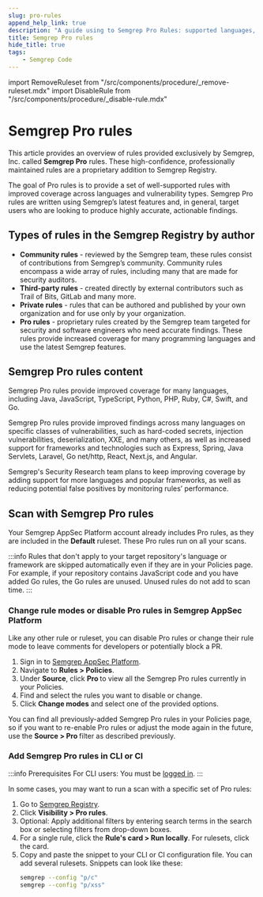 ```yaml
---
slug: pro-rules
append_help_link: true
description: "A guide using to Semgrep Pro Rules: supported languages, vulnerabilities covered, and using Pro rules in Semgrep scans."
title: Semgrep Pro rules
hide_title: true
tags:
    - Semgrep Code
---
```


import RemoveRuleset from "/src/components/procedure/_remove-ruleset.mdx"
import DisableRule from "/src/components/procedure/_disable-rule.mdx"

# Semgrep Pro rules

This article provides an overview of rules provided exclusively by Semgrep, Inc. called **Semgrep Pro** rules. These high-confidence, professionally maintained rules are a proprietary addition to Semgrep Registry.

The goal of Pro rules is to provide a set of well-supported rules with improved coverage across languages and vulnerability types. Semgrep Pro rules are written using Semgrep’s latest features and, in general, target users who are looking to produce highly accurate, actionable findings.

## Types of rules in the Semgrep Registry by author

* **Community rules** - reviewed by the Semgrep team, these rules consist of contributions from Semgrep’s community. Community rules encompass a wide array of rules, including many that are made for security auditors.
* **Third-party rules** - created directly by external contributors such as Trail of Bits, GitLab and many more.
* **Private rules** - rules that can be authored and published by your own organization and for use only by your organization.
* **Pro rules** - proprietary rules created by the Semgrep team targeted for security and software engineers who need accurate findings. These rules provide increased coverage for many programming languages and use the latest Semgrep features.

## Semgrep Pro rules content

Semgrep Pro rules provide improved coverage for many languages, including Java, JavaScript, TypeScript, Python, PHP, Ruby, C#, Swift, and Go.

Semgrep Pro rules provide improved findings across many languages on specific classes of vulnerabilities, such as hard-coded secrets, injection vulnerabilities, deserialization, XXE, and many others, as well as increased support for frameworks and technologies such as Express, Spring, Java Servlets, Laravel, Go net/http, React, Next.js, and Angular.

Semgrep's Security Research team plans to keep improving coverage by adding support for more languages and popular frameworks, as well as reducing potential false positives by monitoring rules’ performance.

## Scan with Semgrep Pro rules

Your Semgrep AppSec Platform account already includes Pro rules, as they are included in the **Default** ruleset. These Pro rules run on all your scans.

:::info
Rules that don't apply to your target repository's language or framework are skipped automatically even if they are in your Policies page. For example, if your repository contains JavaScript code and you have added Go rules, the Go rules are unused. Unused rules do not add to scan time.
:::

### Change rule modes or disable Pro rules in Semgrep AppSec Platform

Like any other rule or ruleset, you can disable Pro rules or change their rule mode to leave comments for developers or potentially block a PR.


1. Sign in to [Semgrep AppSec Platform](https://semgrep.dev/login).
1. Navigate to **Rules > Policies**.
1. Under **Source**, click **Pro <i class="fa-solid fa-gem"></i>** to view all the Semgrep Pro rules currently in your Policies.
1. Find and select the rules you want to disable or change.
1. Click **Change modes** and select one of the provided options.

You can find all previously-added Semgrep Pro rules in your Policies page, so if you want to re-enable Pro rules or adjust the mode again in the future, use the **Source > Pro <i class="fa-solid fa-gem"></i>** filter as described previously.

### Add Semgrep Pro rules in CLI or CI

:::info Prerequisites
For CLI users: You must be [logged in](/getting-started/cli#log-in-to-your-semgrep-account).
:::

In some cases, you may want to run a scan with a specific set of Pro rules:

1. Go to [Semgrep Registry](https://semgrep.dev/r).
2. Click **Visibility > Pro rules**.
3. Optional: Apply additional filters by entering search terms in the search box or selecting filters from drop-down boxes.
4. For a single rule, click the **Rule's card > Run locally**. For rulesets, click the card.
5. Copy and paste the snippet to your CLI or CI configuration file. You can add several rulesets. Snippets can look like these:
    ```bash
    semgrep --config "p/c"
    semgrep --config "p/xss"
    ```


<!-- Future feature: Receiving updates on Semgrep Pro rules -->
